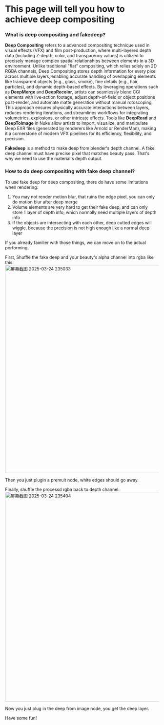 # This page will tell you how to achieve deep compositing

### **What is deep compositing and fakedeep?**

**Deep Compositing** refers to a advanced compositing technique used in visual effects (VFX) and film post-production, where multi-layered depth data (including Z-depth, color, and transparency values) is utilized to precisely manage complex spatial relationships between elements in a 3D environment. Unlike traditional "flat" compositing, which relies solely on 2D RGBA channels, Deep Compositing stores depth information for every pixel across multiple layers, enabling accurate handling of overlapping elements like transparent objects (e.g., glass, smoke), fine details (e.g., hair, particles), and dynamic depth-based effects. By leveraging operations such as **DeepMerge** and **DeepRecolor**, artists can seamlessly blend CGI elements with live-action footage, adjust depth-of-field or object positions post-render, and automate matte generation without manual rotoscoping. This approach ensures physically accurate interactions between layers, reduces rendering iterations, and streamlines workflows for integrating volumetrics, explosions, or other intricate effects. Tools like **DeepRead** and **DeepToImage** in Nuke allow artists to import, visualize, and manipulate Deep EXR files (generated by renderers like Arnold or RenderMan), making it a cornerstone of modern VFX pipelines for its efficiency, flexibility, and precision.

**Fakedeep** is a method to make deep from blender's depth channel. A fake deep channel must have precise pixel that matches beauty pass. That's why we need to use the material's depth output.

### **How to do deep compositing with fake deep channel?**

To use fake deep for deep compositing, there do have some limitations when rendering: 

1. You may not render motion blur, that ruins the edge pixel, you can only do motion blur after deep merge
2. Volume elements are very hard to get their fake deep, and can only store 1 layer of depth info, which normally need multiple layers of depth info
3. if the objects are intersecting with each other, deep cutted edges will wiggle, because the precision is not high enough like a normal deep layer

If you already familier with those things, we can move on to the actual performing.

First, Shuffle the fake deep and your beauty's alpha channel into rgba like this:
<img width="681" alt="屏幕截图 2025-03-24 235033" src="https://github.com/user-attachments/assets/cabc27ab-516c-4aee-b38c-a46d9132cdff" />

Then you just plugin a premult node, white edges should go away.

Finally, shuffle the processd rgba back to depth channel:
<img width="686" alt="屏幕截图 2025-03-24 235404" src="https://github.com/user-attachments/assets/249b9baa-0936-4c98-b2df-18ed31fc60ed" />

Now you just plug in the deep from image node, you get the deep layer. 

Have some fun!
